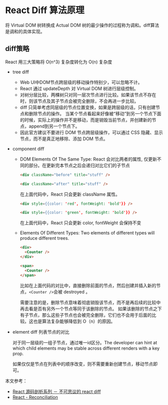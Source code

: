 # React Diff 算法原理

将 Virtual DOM 树转换成 Actual DOM 树的最少操作的过程称为调和。diff算法是调和的具体实现。

## diff策略

React 用三大策略将 O(n^3) 复杂度转化为 O(n) 复杂度

- tree diff

  * Web UI中DOM节点跨层级的移动操作特别少，可以忽略不计。
  * React 通过 updateDepth 对 Virtual DOM 树进行层级控制。
  * 对树分层比较，两棵树只对同一层次节点进行比较。如果该节点不存在时，则该节点及其子节点会被完全删除，不会再进一步比较。
  * diff 只简单考虑同层级的节点位置变换，如果是跨层级的话，只有创建节点和删除节点的操作。
    当某个节点看起来好像被“移动”到另一个节点下面的时候，实际上的操作并不是移动，而是销毁当前节点，并创建新的节点，append到另一个节点下。
  * 因此官方建议不要进行 DOM 节点跨层级操作，可以通过 CSS 隐藏、显示节点，而不是真正地移除、添加 DOM 节点。
  
- component diff

  * DOM Elements Of The Same Type: React 会对比两者的属性, 仅更新不同的部分。在更新完本节点之后会递归对比它们的子节点
        
    ``` html
    <div className="before" title="stuff" />

    <div className="after" title="stuff" />
    ```
    在上面代码中，React 只会更新 className 属性。

    ``` html
    <div style={{color: 'red', fontWeight: 'bold'}} />

    <div style={{color: 'green', fontWeight: 'bold'}} />
    ```
    在上面代码中，React 只会更新 color, fontWeight 会保持不变
    
  * Elements Of Different Types: Two elements of different types will produce different trees.
    
    ``` html
    <div>
      <Counter />
    </div>

    <span>
      <Counter />
    </span>
    ```
    比如在上面代码的对比中，直接删除前面的节点，然后创建并插入新的节点，`<Counter />`会被 destroyed 。
    
    需要注意的是，删除节点意味着彻底销毁该节点，而不是再后续的比较中再去看是否有另外一个节点等同于该删除的节点。
    如果该删除的节点之下有子节点，那么这些子节点也会被完全删除，它们也不会用于后面的比较。这也是算法复杂能够降低到 O（n）的原因。

- element diff 列表节点的对比
  
  对于同一层级的一组子节点，通过唯一id区分。The developer can hint at which child elements may be stable across different renders with a key prop.

  如果仅仅是节点在列表中的顺序改变，则不需要重新创建节点，移动节点即可。
  
本文参考：
- [React 源码剖析系列 － 不可思议的 react diff](https://zhuanlan.zhihu.com/p/20346379)
- [React - Reconciliation](https://reactjs.org/docs/reconciliation.html)
